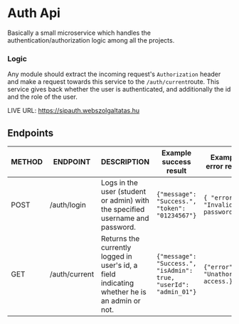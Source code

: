 #  Auth Api 
Basically a small microservice which handles the authentication/authorization logic among all the projects. 

### Logic
Any module should extract the incoming request's `Authorization` header and make a request towards this service to the `/auth/current`route. This service gives back whether the user is authenticated, and additionally the id and the role of the user.

LIVE URL: https://sipauth.webszolgaltatas.hu


## Endpoints

| METHOD 	| ENDPOINT      	| DESCRIPTION                                                                                  	| Example success result                                         	| Example error result             	| Body parameters    	|
|--------	|---------------	|----------------------------------------------------------------------------------------------	|----------------------------------------------------------------	|----------------------------------	|--------------------	|
| POST   	| /auth/login   	| Logs in the user (student or admin) with the specified username and password.                	| `{"message": "Success.", "token": "01234567"}`                   	| `{ "error": "Invalid password!" }` 	| username, password 	|
| GET    	| /auth/current 	| Returns the currently logged in user's id, a field indicating whether he is an admin or not. 	| `{"message": "Success.", "isAdmin": true, "userId": "admin_01"}` 	| `{"error": "Unathorized access.}`  	| -                  	|
